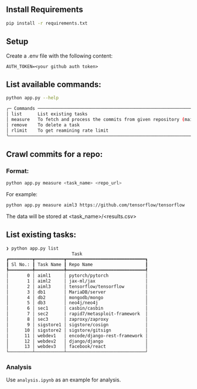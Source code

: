## Install Requirements

```bash
pip install -r requirements.txt

```

## Setup

Create a .env file with the following content:

```
AUTH_TOKEN=<your github auth token>
```

## List available commands:

```bash
python app.py --help

╭─ Commands ──────────────────────────────────────────────────────────────────────────────────────────────────────────────────╮
│ list      List existing tasks                                                                                               │
│ measure   To fetch and process the commits from given repository (main branch). Task name is to differentitae between jobs  │
│ remove    To delete a task                                                                                                  │
│ rlimit    To get reamining rate limit                                                                                       │
╰─────────────────────────────────────────────────────────────────────────────────────────────────────────────────────────────╯

```

## Crawl commits for a repo:


### Format:
```bash
python app.py measure <task_name> <repo_url>
```

For example:

```bash
python app.py measure aiml3 https://github.com/tensorflow/tensorflow 
```

The data will be stored at <task_name>/<results.csv>


## List existing tasks:

```bash
❯ python app.py list
                         Task                         
┏━━━━━━━━━┳━━━━━━━━━━━┳━━━━━━━━━━━━━━━━━━━━━━━━━━━━━━┓
┃ Sl No.: ┃ Task Name ┃ Repo Name                    ┃
┡━━━━━━━━━╇━━━━━━━━━━━╇━━━━━━━━━━━━━━━━━━━━━━━━━━━━━━┩
│       0 │ aiml1     │ pytorch/pytorch              │
│       1 │ aiml2     │ jax-ml/jax                   │
│       2 │ aiml3     │ tensorflow/tensorflow        │
│       3 │ db1       │ MariaDB/server               │
│       4 │ db2       │ mongodb/mongo                │
│       5 │ db3       │ neo4j/neo4j                  │
│       6 │ sec1      │ casbin/casbin                │
│       7 │ sec2      │ rapid7/metasploit-framework  │
│       8 │ sec3      │ zaproxy/zaproxy              │
│       9 │ sigstore1 │ sigstore/cosign              │
│      10 │ sigstore2 │ sigstore/gitsign             │
│      11 │ webdev1   │ encode/django-rest-framework │
│      12 │ webdev2   │ django/django                │
│      13 │ webdev3   │ facebook/react               │
└─────────┴───────────┴──────────────────────────────┘
```

### Analysis

Use `analysis.ipynb` as an example for analysis.

